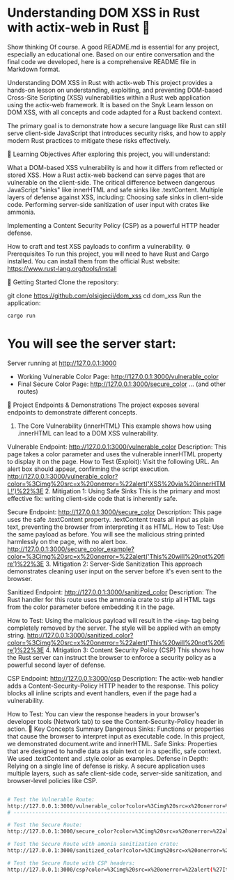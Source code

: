 # Understanding DOM XSS in Rust with actix-web in Rust 🦀

Show thinking
Of course. A good README.md is essential for any project, especially an educational one. Based on our entire conversation and the final code we developed, here is a comprehensive README file in Markdown format.

Understanding DOM XSS in Rust with actix-web
This project provides a hands-on lesson on understanding, exploiting, and preventing DOM-based Cross-Site Scripting (XSS) vulnerabilities within a Rust web application using the actix-web framework. It is based on the Snyk Learn lesson on DOM XSS, with all concepts and code adapted for a Rust backend context.

The primary goal is to demonstrate how a secure language like Rust can still serve client-side JavaScript that introduces security risks, and how to apply modern Rust practices to mitigate these risks effectively.

🎯 Learning Objectives
After exploring this project, you will understand:

What a DOM-based XSS vulnerability is and how it differs from reflected or stored XSS.
How a Rust actix-web backend can serve pages that are vulnerable on the client-side.
The critical difference between dangerous JavaScript "sinks" like innerHTML and safe sinks like .textContent.
Multiple layers of defense against XSS, including:
Choosing safe sinks in client-side code.
Performing server-side sanitization of user input with crates like ammonia.

Implementing a Content Security Policy (CSP) as a powerful HTTP header defense.

How to craft and test XSS payloads to confirm a vulnerability.
⚙️ Prerequisites
To run this project, you will need to have Rust and Cargo installed. You can install them from the official Rust website: https://www.rust-lang.org/tools/install

🚀 Getting Started
Clone the repository:

git clone https://github.com/olsigjecii/dom_xss
cd dom_xss
Run the application:

```bash
cargo run
```

# You will see the server start:

Server running at http://127.0.0.1:3000
- Working Vulnerable Color Page: http://127.0.0.1:3000/vulnerable_color
- Final Secure Color Page:     http://127.0.0.1:3000/secure_color
... (and other routes)

🔬 Project Endpoints & Demonstrations
The project exposes several endpoints to demonstrate different concepts.

1. The Core Vulnerability (innerHTML)
This example shows how using .innerHTML can lead to a DOM XSS vulnerability.

Vulnerable Endpoint: http://127.0.0.1:3000/vulnerable_color
Description: This page takes a color parameter and uses the vulnerable innerHTML property to display it on the page.
How to Test (Exploit): Visit the following URL. An alert box should appear, confirming the script execution.
http://127.0.0.1:3000/vulnerable_color?color=%3Cimg%20src=x%20onerror=%22alert('XSS%20via%20innerHTML!')%22%3E
2. Mitigation 1: Using Safe Sinks
This is the primary and most effective fix: writing client-side code that is inherently safe.

Secure Endpoint: http://127.0.0.1:3000/secure_color
Description: This page uses the safe .textContent property. .textContent treats all input as plain text, preventing the browser from interpreting it as HTML.
How to Test: Use the same payload as before. You will see the malicious string printed harmlessly on the page, with no alert box.
http://127.0.0.1:3000/secure_color_example?color=%3Cimg%20src=x%20onerror=%22alert('This%20will%20not%20fire')%22%3E
3. Mitigation 2: Server-Side Sanitization
This approach demonstrates cleaning user input on the server before it's even sent to the browser.

Sanitized Endpoint: http://127.0.0.1:3000/sanitized_color
Description: The Rust handler for this route uses the ammonia crate to strip all HTML tags from the color parameter before embedding it in the page.

How to Test: Using the malicious payload will result in the `<img>` tag being completely removed by the server. The style will be applied with an empty string.
http://127.0.0.1:3000/sanitized_color?color=%3Cimg%20src=x%20onerror=%22alert('This%20will%20not%20fire')%22%3E
4. Mitigation 3: Content Security Policy (CSP)
This shows how the Rust server can instruct the browser to enforce a security policy as a powerful second layer of defense.

CSP Endpoint: http://127.0.0.1:3000/csp
Description: The actix-web handler adds a Content-Security-Policy HTTP header to the response. This policy blocks all inline scripts and event handlers, even if the page had a vulnerability.


How to Test: You can view the response headers in your browser's developer tools (Network tab) to see the Content-Security-Policy header in action.
🔑 Key Concepts Summary
Dangerous Sinks: Functions or properties that cause the browser to interpret input as executable code. In this project, we demonstrated document.write and innerHTML.
Safe Sinks: Properties that are designed to handle data as plain text or in a specific, safe context. We used .textContent and .style.color as examples.
Defense in Depth: Relying on a single line of defense is risky. A secure application uses multiple layers, such as safe client-side code, server-side sanitization, and browser-level policies like CSP.

```bash

# Test the Vulnerable Route:
http://127.0.0.1:3000/vulnerable_color?color=%3Cimg%20src=x%20onerror=%22alert(%27It%20Worked!%27)%22%3E
# -----------------------------------------------------------------------------------------

# Test the Secure Route:
http://127.0.0.1:3000/secure_color?color=%3Cimg%20src=x%20onerror=%22alert(%27It%20Worked!%27)%22%3E

# Test the Secure Route with amonia sanitization crate:
http://127.0.0.1:3000/sanitized_color?color=%3Cimg%20src=x%20onerror=%22alert(%27It%20Worked!%27)%22%3E

# Test the Secure Route with CSP headers:
http://127.0.0.1:3000/csp?color=%3Cimg%20src=x%20onerror=%22alert(%27It%20Worked!%27)%22%3E
```
